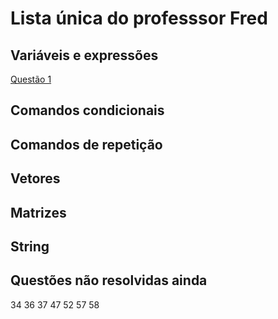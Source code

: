 #  Lista única do professsor Fred

## Variáveis e expressões

[Questão 1](https://github.com/rafaelgoncalv/listaunica-fred/blob/main/q1.c)
## Comandos condicionais

## Comandos de repetição

## Vetores

## Matrizes

## String

## Questões não resolvidas ainda

34
36
37
47
52
57
58
